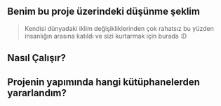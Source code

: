 ## Benim bu proje üzerindeki düşünme şeklim
> Kendisi dünyadaki iklim değişikliklerinden çok rahatsız bu yüzden insanlığın arasına katıldı ve sizi kurtarmak için burada :D

## Nasıl Çalışır?
>


## Projenin yapımında hangi kütüphanelerden yararlandım?
>
